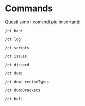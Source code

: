 # Commands

Questi sono i comandi più importanti:
```plaintext
/ct hand
```
```plaintext
/ct log
```
```plaintext
/ct scripts
```
```plaintext
/ct issues
```
```plaintext
/ct discord
```
```plaintext
/ct dump
```
```plaintext
/ct dump recipeTypes
```
```plaintext
/ct dumpBrackets
```
```plaintext
/ct help
```
